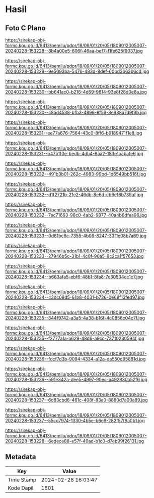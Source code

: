 # Hasil

## Foto C Plano

https://sirekap-obj-formc.kpu.go.id/6413/pemilu/pdpr/18/09/01/20/05/1809012005007-20240228-153228--8b4a00e5-606f-46aa-bef7-f1fe625f9037.jpg

https://sirekap-obj-formc.kpu.go.id/6413/pemilu/pdpr/18/09/01/20/05/1809012005007-20240228-153229--9e5093ba-5476-483d-8def-60bd3b63b6cd.jpg

https://sirekap-obj-formc.kpu.go.id/6413/pemilu/pdpr/18/09/01/20/05/1809012005007-20240228-153230--bb641ac0-b216-4d69-9814-93e8f28d0e8a.jpg

https://sirekap-obj-formc.kpu.go.id/6413/pemilu/pdpr/18/09/01/20/05/1809012005007-20240228-153230--c8ad4538-bfb3-4896-8f59-3e988a7d9f3b.jpg

https://sirekap-obj-formc.kpu.go.id/6413/pemilu/pdpr/18/09/01/20/05/1809012005007-20240228-153231--ee77a676-7564-43c0-8ff6-b9189471f1e8.jpg

https://sirekap-obj-formc.kpu.go.id/6413/pemilu/pdpr/18/09/01/20/05/1809012005007-20240228-153231--b47b1f0e-bedb-4db4-8aa2-183e1babafe6.jpg

https://sirekap-obj-formc.kpu.go.id/6413/pemilu/pdpr/18/09/01/20/05/1809012005007-20240228-153232--491b3b01-262c-4983-99bd-1d6549bb516f.jpg

https://sirekap-obj-formc.kpu.go.id/6413/pemilu/pdpr/18/09/01/20/05/1809012005007-20240228-153232--d1f2721b-21e2-46db-8e6d-cb6e16b739af.jpg

https://sirekap-obj-formc.kpu.go.id/6413/pemilu/pdpr/18/09/01/20/05/1809012005007-20240228-153232--7ec71663-98c0-4ab2-9877-40a4b8dfea96.jpg

https://sirekap-obj-formc.kpu.go.id/6413/pemilu/pdpr/18/09/01/20/05/1809012005007-20240228-153233--0d61bc6c-7355-4b06-8247-33f1e08b7a69.jpg

https://sirekap-obj-formc.kpu.go.id/6413/pemilu/pdpr/18/09/01/20/05/1809012005007-20240228-153233--27946b5c-31b1-4c0f-90a5-9c2ca1f57653.jpg

https://sirekap-obj-formc.kpu.go.id/6413/pemilu/pdpr/18/09/01/20/05/1809012005007-20240228-153234--b663afa5-ebf6-48b1-8fa8-7c30534cc1c7.jpg

https://sirekap-obj-formc.kpu.go.id/6413/pemilu/pdpr/18/09/01/20/05/1809012005007-20240228-153234--c3dc08d5-61b8-4031-b736-0e68f13fed97.jpg

https://sirekap-obj-formc.kpu.go.id/6413/pemilu/pdpr/18/09/01/20/05/1809012005007-20240228-153235--344f9742-a3a5-4a38-b16f-4c0856c04c7f.jpg

https://sirekap-obj-formc.kpu.go.id/6413/pemilu/pdpr/18/09/01/20/05/1809012005007-20240228-153235--f2777a1a-a629-48d6-a9cc-73710230594f.jpg

https://sirekap-obj-formc.kpu.go.id/6413/pemilu/pdpr/18/09/01/20/05/1809012005007-20240228-153236--fdcf7d3b-9094-4334-a12a-da550d95881d.jpg

https://sirekap-obj-formc.kpu.go.id/6413/pemilu/pdpr/18/09/01/20/05/1809012005007-20240228-153236--591e342a-dee5-4997-90ec-a492830a52f6.jpg

https://sirekap-obj-formc.kpu.go.id/6413/pemilu/pdpr/18/09/01/20/05/1809012005007-20240228-153237--6d83cbd6-461c-408f-83a0-8880d7a00a89.jpg

https://sirekap-obj-formc.kpu.go.id/6413/pemilu/pdpr/18/09/01/20/05/1809012005007-20240228-153237--55cd7974-1330-4b5e-b6e9-282f57f9a0b1.jpg

https://sirekap-obj-formc.kpu.go.id/6413/pemilu/pdpr/18/09/01/20/05/1809012005007-20240228-153228--6edece88-e57f-40ad-b1c0-d7eb99f26131.jpg


## Metadata

| Key        | Value               |
| ---------- | ------------------- |
| Time Stamp | 2024-02-28 16:03:47 |
| Kode Dapil | 1801                |



